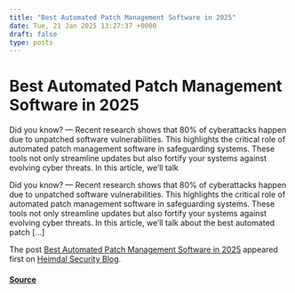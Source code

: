 ```yaml
---
title: "Best Automated Patch Management Software in 2025"
date: Tue, 21 Jan 2025 13:27:37 +0000
draft: false
type: posts
---
```

# Best Automated Patch Management Software in 2025





Did you know? — Recent research shows that 80% of cyberattacks happen due to unpatched software vulnerabilities. This highlights the critical role of automated patch management software in safeguarding systems. These tools not only streamline updates but also fortify your systems against evolving cyber threats. In this article, we’ll talk

Did you know? — Recent research shows that 80% of cyberattacks happen due to unpatched software vulnerabilities. This highlights the critical role of automated patch management software in safeguarding systems. These tools not only streamline updates but also fortify your systems against evolving cyber threats. In this article, we’ll talk about the best automated patch \[…\]

The post [Best Automated Patch Management Software in 2025](https://heimdalsecurity.com/blog/best-automated-patch-management-software-in-2025/) appeared first on [Heimdal Security Blog](https://heimdalsecurity.com/blog).

#### [Source](https://heimdalsecurity.com/blog/best-automated-patch-management-software-in-2025/)

